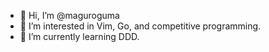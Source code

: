 - 👋 Hi, I’m @maguroguma
- 👀 I’m interested in Vim, Go, and competitive programming.
- 🌱 I’m currently learning DDD.

<!---
maguroguma/maguroguma is a ✨ special ✨ repository because its `README.md` (this file) appears on your GitHub profile.
You can click the Preview link to take a look at your changes.
--->
